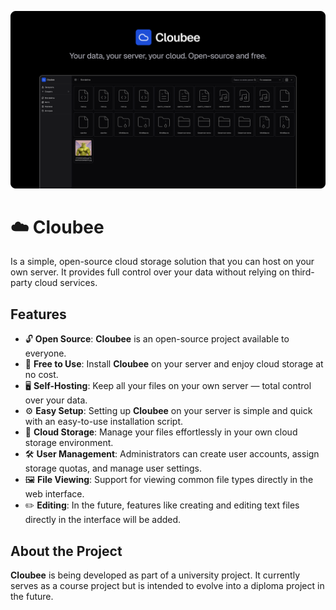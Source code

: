 <p align="center">
  <img src="https://github.com/cloubee-cloud-storage/.github/blob/main/cloubee-preview.png" alt="Cloubee" />
</p>

# ☁️ Cloubee

Is a simple, open-source cloud storage solution that you can host on your own server. It provides full control over your data without relying on third-party cloud services.

## Features

- 🔓 **Open Source**: **Cloubee** is an open-source project available to everyone.
- 💸 **Free to Use**: Install **Cloubee** on your server and enjoy cloud storage at no cost.
- 🖥️ **Self-Hosting**: Keep all your files on your own server — total control over your data.
- ⚙️ **Easy Setup**: Setting up **Cloubee** on your server is simple and quick with an easy-to-use installation script.
- 📂 **Cloud Storage**: Manage your files effortlessly in your own cloud storage environment.
- 🛠️ **User Management**: Administrators can create user accounts, assign storage quotas, and manage user settings.
- 🖼️ **File Viewing**: Support for viewing common file types directly in the web interface.
- ✏️ **Editing**: In the future, features like creating and editing text files directly in the interface will be added.

## About the Project

**Cloubee** is being developed as part of a university project. It currently serves as a course project but is intended to evolve into a diploma project in the future.
